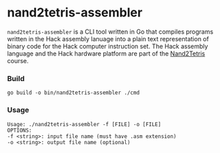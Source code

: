 # nand2tetris-assembler

`nand2tetris-assembler` is a CLI tool written in Go that compiles programs written in the Hack assembly lanuage into a plain text representation of binary code for the Hack computer instruction set. The Hack assembly language and the Hack hardware platform are part of the [Nand2Tetris](https://www.nand2tetris.org/) course. 

### Build

`go build -o bin/nand2tetris-assembler ./cmd`

### Usage

```
Usage: ./nand2tetris-assembler -f [FILE] -o [FILE]
OPTIONS:
-f <string>: input file name (must have .asm extension)
-o <string>: output file name (optional)
```
